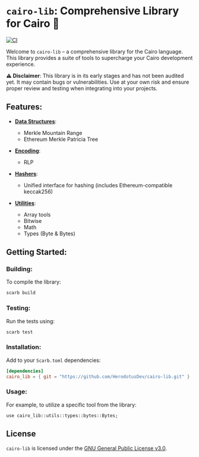 # `cairo-lib`: Comprehensive Library for Cairo 🐺
[![CI](https://github.com/HerodotusDev/cairo-lib/actions/workflows/ci.yml/badge.svg)](https://github.com/HerodotusDev/cairo-lib/actions/workflows/ci.yml)

Welcome to `cairo-lib` – a comprehensive library for the Cairo language. This library provides a suite of tools to supercharge your Cairo development experience.

**⚠️ Disclaimer**: This library is in its early stages and has not been audited yet. It may contain bugs or vulnerabilities. Use at your own risk and ensure proper review and testing when integrating into your projects.

## Features:

- [**Data Structures**](https://github.com/HerodotusDev/cairo-lib/tree/main/src/data_structures):
  - Merkle Mountain Range
  - Ethereum Merkle Patricia Tree

- [**Encoding**](https://github.com/HerodotusDev/cairo-lib/tree/main/src/encoding):
  - RLP

- [**Hashers**](https://github.com/HerodotusDev/cairo-lib/tree/main/src/hashing):
  - Unified interface for hashing (includes Ethereum-compatible keccak256)

- [**Utilities**](https://github.com/HerodotusDev/cairo-lib/tree/main/src/utils):
  - Array tools
  - Bitwise
  - Math
  - Types (Byte & Bytes)

## Getting Started:

### Building:
To compile the library:
```bash
scarb build
```

### Testing:
Run the tests using:
```bash
scarb test
```

### Installation:
Add to your `Scarb.toml` dependencies:
```toml
[dependencies]
cairo_lib = { git = "https://github.com/HerodotusDev/cairo-lib.git" }
```

### Usage:
For example, to utilize a specific tool from the library:
```cairo
use cairo_lib::utils::types::bytes::Bytes;
```

## License
`cairo-lib` is licensed under the [GNU General Public License v3.0](./LICENSE).
